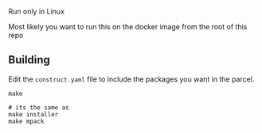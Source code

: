 Run only in Linux

Most likely you want to run this on the docker image from the root of this repo

## Building

Edit the `construct.yaml` file to include the packages you want in the parcel.

```
make

# its the same as
make installer
make mpack
```
